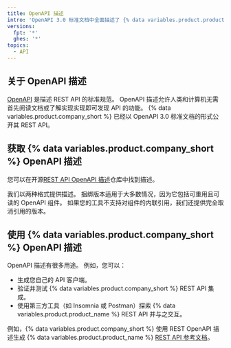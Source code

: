 ```yaml
---
title: OpenAPI 描述
intro: 'OpenAPI 3.0 标准文档中全面描述了 {% data variables.product.product_name %} REST API。'
versions:
  fpt: '*'
  ghes: '*'
topics:
  - API
---
```


## 关于 OpenAPI 描述

[OpenAPI](https://swagger.io/docs/specification/about/) 是描述 REST API 的标准规范。 OpenAPI 描述允许人类和计算机无需首先阅读文档或了解实现实现即可发现 API 的功能。 {% data variables.product.company_short %} 已经以 OpenAPI 3.0 标准文档的形式公开其 REST API。

## 获取 {% data variables.product.company_short %} OpenAPI 描述

您可以在开源[REST API OpenAPI 描述](https://github.com/github/rest-api-description)仓库中找到描述。

我们以两种格式提供描述。 捆绑版本适用于大多数情况，因为它包括可重用且可读的 OpenAPI 组件。 如果您的工具不支持对组件的内联引用，我们还提供完全取消引用的版本。

## 使用 {% data variables.product.company_short %} OpenAPI 描述

OpenAPI 描述有很多用途。 例如，您可以：

* 生成您自己的 API 客户端。
* 验证并测试 {% data variables.product.company_short %} REST API 集成。
* 使用第三方工具（如 Insomnia 或 Postman）探索 {% data variables.product.product_name %} REST API 并与之交互。

例如，{% data variables.product.company_short %} 使用 REST OpenAPI 描述生成 {% data variables.product.product_name %} [REST API 参考文档](/rest/reference)。
